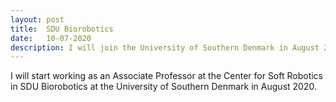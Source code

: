 ```yaml
---
layout: post
title:  SDU Biorobotics
date:   10-07-2020
description: I will join the University of Southern Denmark in August 2020 as an Associate Professor.
---
```

I will start working as an Associate Professor at the Center for Soft Robotics in SDU Biorobotics at the University of Southern Denmark in August 2020.
